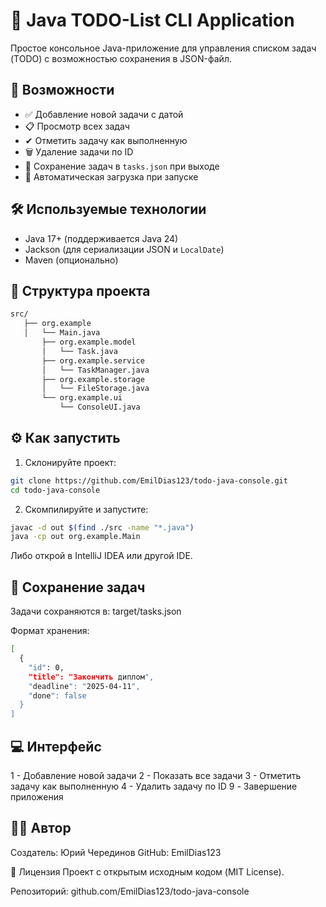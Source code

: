 # 📝 Java TODO-List CLI Application

Простое консольное Java-приложение для управления списком задач (TODO) с возможностью сохранения в JSON-файл.

## 🚀 Возможности

- ✅ Добавление новой задачи с датой
- 📋 Просмотр всех задач
- ✔ Отметить задачу как выполненную
- 🗑 Удаление задачи по ID
- 💾 Сохранение задач в `tasks.json` при выходе
- 📂 Автоматическая загрузка при запуске

## 🛠 Используемые технологии

- Java 17+ (поддерживается Java 24)
- Jackson (для сериализации JSON и `LocalDate`)
- Maven (опционально)

## 📁 Структура проекта
```bash
src/
   ├── org.example 
   │   └── Main.java 
       ├── org.example.model 
       │   └── Task.java 
       ├── org.example.service 
       │   └── TaskManager.java 
       ├── org.example.storage 
       │   └── FileStorage.java 
       └── org.example.ui 
           └── ConsoleUI.java
```
## ⚙️ Как запустить

1. Склонируйте проект:
```bash
git clone https://github.com/EmilDias123/todo-java-console.git
cd todo-java-console
```
2. Скомпилируйте и запустите:
```bash
javac -d out $(find ./src -name "*.java")
java -cp out org.example.Main
```
Либо открой в IntelliJ IDEA или другой IDE.
## 📂 Сохранение задач
Задачи сохраняются в: target/tasks.json

Формат хранения:
```bash
[
  {
    "id": 0,
    "title": "Закончить диплом",
    "deadline": "2025-04-11",
    "done": false
  }
]
```
## 💻 Интерфейс

1 - Добавление новой задачи
2 - Показать все задачи
3 - Отметить задачу как выполненную
4 - Удалить задачу по ID
9 - Завершение приложения

## 🧑‍💻 Автор
Создатель: Юрий Черединов
GitHub: EmilDias123

📄 Лицензия
Проект с открытым исходным кодом (MIT License).

Репозиторий: github.com/EmilDias123/todo-java-console

